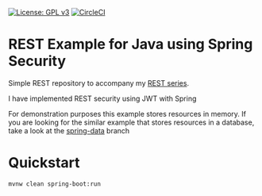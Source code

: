 [![License: GPL v3](https://img.shields.io/badge/License-GPL%20v3-blue.svg)](https://www.gnu.org/licenses/gpl-3.0)
[![CircleCI](https://circleci.com/gh/juliuskrah/rest-example/tree/spring-jwt.svg?style=svg)](https://circleci.com/gh/juliuskrah/rest-example/tree/spring-jwt)
# REST Example for Java using Spring Security
Simple REST repository to accompany my [REST series](http://juliuskrah.com/tutorial/2017/07/23/developing-restful-services-with-spring/).

I have implemented REST security using JWT with Spring

For demonstration purposes this example stores resources in memory. If you are looking for the similar example that stores resources in a database, take a look at the [spring-data](https://github.com/juliuskrah/rest-example/tree/spring-data) branch


# Quickstart
```bash
mvnw clean spring-boot:run
```